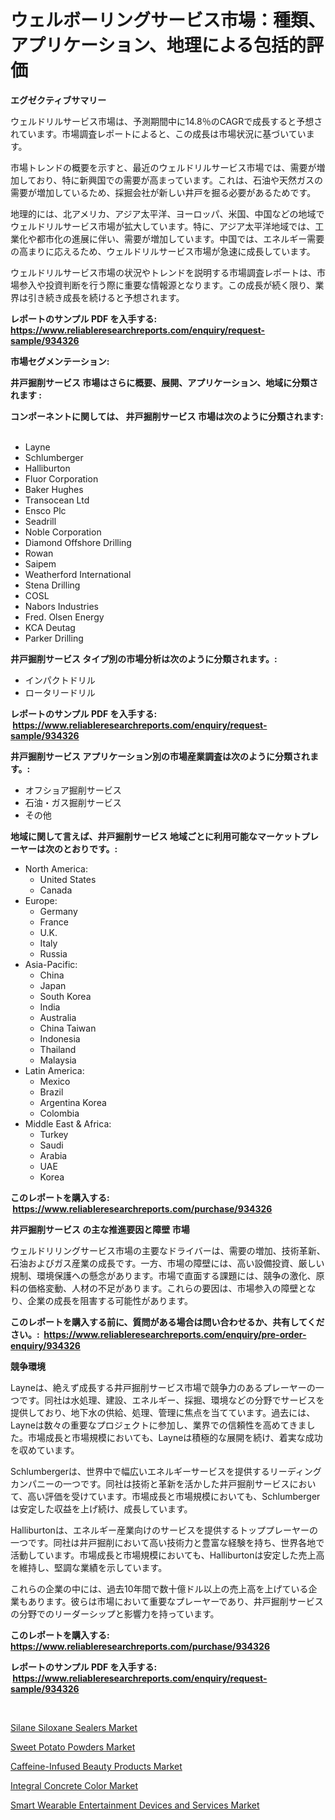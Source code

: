 <p><h1>ウェルボーリングサービス市場：種類、アプリケーション、地理による包括的評価</h1></p><p><strong>エグゼクティブサマリー</strong></p>
<p><p>ウェルドリルサービス市場は、予測期間中に14.8％のCAGRで成長すると予想されています。市場調査レポートによると、この成長は市場状況に基づいています。</p><p>市場トレンドの概要を示すと、最近のウェルドリルサービス市場では、需要が増加しており、特に新興国での需要が高まっています。これは、石油や天然ガスの需要が増加しているため、採掘会社が新しい井戸を掘る必要があるためです。</p><p>地理的には、北アメリカ、アジア太平洋、ヨーロッパ、米国、中国などの地域でウェルドリルサービス市場が拡大しています。特に、アジア太平洋地域では、工業化や都市化の進展に伴い、需要が増加しています。中国では、エネルギー需要の高まりに応えるため、ウェルドリルサービス市場が急速に成長しています。</p><p>ウェルドリルサービス市場の状況やトレンドを説明する市場調査レポートは、市場参入や投資判断を行う際に重要な情報源となります。この成長が続く限り、業界は引き続き成長を続けると予想されます。</p></p>
<p><strong>レポートのサンプル PDF を入手する: <a href="https://www.reliableresearchreports.com/enquiry/request-sample/934326">https://www.reliableresearchreports.com/enquiry/request-sample/934326</a></strong></p>
<p><strong>市場セグメンテーション:</strong></p>
<p><strong> 井戸掘削サービス 市場はさらに概要、展開、アプリケーション、地域に分類されます :</strong></p>
<p><strong>コンポーネントに関しては、 井戸掘削サービス 市場は次のように分類されます: &nbsp;</strong></p>
<p><ul><li>Layne</li><li>Schlumberger</li><li>Halliburton</li><li>Fluor Corporation</li><li>Baker Hughes</li><li>Transocean Ltd</li><li>Ensco Plc</li><li>Seadrill</li><li>Noble Corporation</li><li>Diamond Offshore Drilling</li><li>Rowan</li><li>Saipem</li><li>Weatherford International</li><li>Stena Drilling</li><li>COSL</li><li>Nabors Industries</li><li>Fred. Olsen Energy</li><li>KCA Deutag</li><li>Parker Drilling</li></ul></p>
<p><strong> 井戸掘削サービス タイプ別の市場分析は次のように分類されます。:</strong></p>
<p><ul><li>インパクトドリル</li><li>ロータリードリル</li></ul></p>
<p><strong>レポートのサンプル PDF を入手する: &nbsp;<a href="https://www.reliableresearchreports.com/enquiry/request-sample/934326">https://www.reliableresearchreports.com/enquiry/request-sample/934326</a></strong></p>
<p><strong> 井戸掘削サービス アプリケーション別の市場産業調査は次のように分類されます。:</strong></p>
<p><ul><li>オフショア掘削サービス</li><li>石油・ガス掘削サービス</li><li>その他</li></ul></p>
<p><strong>地域に関して言えば、井戸掘削サービス 地域ごとに利用可能なマーケットプレーヤーは次のとおりです。:</strong></p>
<p><ul>
    <li>
        North America:
        <ul>
            <li>United States</li>
            <li>Canada</li>
        </ul>
    </li>
    <li>
        Europe:
        <ul>
            <li>Germany</li>
            <li>France</li>
            <li>U.K.</li>
            <li>Italy</li>
            <li>Russia</li>
        </ul>
    </li>
    <li>
        Asia-Pacific:
        <ul>
            <li>China</li>
            <li>Japan</li>
            <li>South Korea</li>
            <li>India</li>
            <li>Australia</li>
            <li>China Taiwan</li>
            <li>Indonesia</li>
            <li>Thailand</li>
            <li>Malaysia</li>
        </ul>
    </li>
    <li>
        Latin America:
        <ul>
            <li>Mexico</li>
            <li>Brazil</li>
            <li>Argentina Korea</li>
            <li>Colombia</li>
        </ul>
    </li>
    <li>
        Middle East & Africa:
        <ul>
            <li>Turkey</li>
            <li>Saudi</li>
            <li>Arabia</li>
            <li>UAE</li>
            <li>Korea</li>
        </ul>
    </li>
    </ul></p>
<p><strong>このレポートを購入する: &nbsp;<a href="https://www.reliableresearchreports.com/purchase/934326">https://www.reliableresearchreports.com/purchase/934326</a></strong></p>
<p><strong>井戸掘削サービス の主な推進要因と障壁 市場</strong></p>
<p><p>ウェルドリリングサービス市場の主要なドライバーは、需要の増加、技術革新、石油およびガス産業の成長です。一方、市場の障壁には、高い設備投資、厳しい規制、環境保護への懸念があります。市場で直面する課題には、競争の激化、原料の価格変動、人材の不足があります。これらの要因は、市場参入の障壁となり、企業の成長を阻害する可能性があります。</p></p>
<p><strong>このレポートを購入する前に、質問がある場合は問い合わせるか、共有してください。:&nbsp; <a href="https://www.reliableresearchreports.com/enquiry/pre-order-enquiry/934326">https://www.reliableresearchreports.com/enquiry/pre-order-enquiry/934326</a></strong></p>
<p><strong>競争環境</strong></p>
<p><p>Layneは、絶えず成長する井戸掘削サービス市場で競争力のあるプレーヤーの一つです。同社は水処理、建設、エネルギー、採掘、環境などの分野でサービスを提供しており、地下水の供給、処理、管理に焦点を当てています。過去には、Layneは数々の重要なプロジェクトに参加し、業界での信頼性を高めてきました。市場成長と市場規模においても、Layneは積極的な展開を続け、着実な成功を収めています。</p><p>Schlumbergerは、世界中で幅広いエネルギーサービスを提供するリーディングカンパニーの一つです。同社は技術と革新を活かした井戸掘削サービスにおいて、高い評価を受けています。市場成長と市場規模においても、Schlumbergerは安定した収益を上げ続け、成長しています。</p><p>Halliburtonは、エネルギー産業向けのサービスを提供するトッププレーヤーの一つです。同社は井戸掘削において高い技術力と豊富な経験を持ち、世界各地で活動しています。市場成長と市場規模においても、Halliburtonは安定した売上高を維持し、堅調な業績を示しています。</p><p>これらの企業の中には、過去10年間で数十億ドル以上の売上高を上げている企業もあります。彼らは市場において重要なプレーヤーであり、井戸掘削サービスの分野でのリーダーシップと影響力を持っています。</p></p>
<p><strong>このレポートを購入する: &nbsp; <a href="https://www.reliableresearchreports.com/purchase/934326">https://www.reliableresearchreports.com/purchase/934326</a></strong></p>
<p><strong>レポートのサンプル PDF を入手する: &nbsp;<a href="https://www.reliableresearchreports.com/enquiry/request-sample/934326">https://www.reliableresearchreports.com/enquiry/request-sample/934326</a></strong><strong></strong></p>
<p>&nbsp;</p>
<p><p><a href="https://view.publitas.com/reportprime-1/silane-siloxane-sealers-market-size-growth-outlook-from-2024-to-2031-projecting-at-markets-trends-analysis-by-application-regional-outlook-and-revenue/">Silane Siloxane Sealers Market</a></p><p><a href="https://five-trouble-98a.notion.site/Sweet-Potato-Powders-Market-Insights-Market-Players-and-Forecast-Till-2031-c279fa25a3cb406782abc6b70630dc09">Sweet Potato Powders Market</a></p><p><a href="https://nifty-kite-d51.notion.site/Caffeine-Infused-Beauty-Products-Market-Size-Share-Trends-Analysis-Report-By-Material-By-Type-B-9558ba894b674e4cab41b2b91455a497">Caffeine-Infused Beauty Products Market</a></p><p><a href="https://view.publitas.com/reportprime-1/integral-concrete-color-market-size-growth-outlook-from-2024-to-2031-projecting-at-markets-trends-analysis-by-application-regional-outlook-and-revenue/">Integral Concrete Color Market</a></p><p><a href="https://github.com/beatblasta/Market-Research-Report-List-2/blob/main/smart-wearable-entertainment-devices-and-services-market.md">Smart Wearable Entertainment Devices and Services Market</a></p></p>